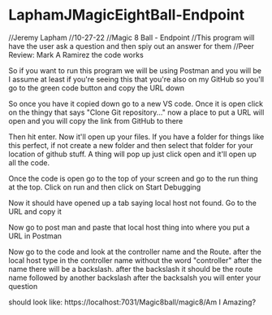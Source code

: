 # LaphamJMagicEightBall-Endpoint

//Jeremy Lapham
//10-27-22
//Magic 8 Ball - Endpoint
//This program will have the user ask a question and then spiy out an answer for them
//Peer Review: Mark A Ramirez the code works

So if you want to run this program we will be using Postman and you will be I assume at least if you're seeing this that you're also on my GitHub so you'll go to the green code button and copy the URL down

So once you have it copied down go to a new VS code. Once it is open click on the thingy that says "Clone Git repository..." now a place to put a URL will open and you will copy the link from GitHub to there

Then hit enter. Now it'll open up your files. If you have a folder for things like this perfect, if not create a new folder and then select that folder for your location of github stuff. A thing will pop up just click open and it'll open up all the code.

Once the code is open go to the top of your screen and go to the run thing at the top. Click on run and then click on Start Debugging

Now it should have opened up a tab saying local host not found. Go to the URL and copy it

Now go to post man and paste that local host thing into where you put a URL in Postman

Now go to the code and look at the controller name and the Route. after the local host type in the controller name without the word "controller" after the name there will be a backslash. after the backslash it should be the route name followed by another backslash after the backsalsh you will enter your question 

should look like: https://localhost:7031/Magic8ball/magic8/Am I Amazing?

